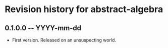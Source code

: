 # Revision history for abstract-algebra

## 0.1.0.0 -- YYYY-mm-dd

* First version. Released on an unsuspecting world.
